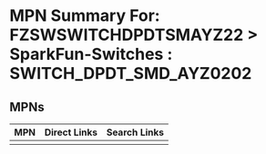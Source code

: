 



# MPN Summary For: FZSWSWITCHDPDTSMAYZ22 > SparkFun-Switches : SWITCH_DPDT_SMD_AYZ0202

## MPNs
  

|MPN|Direct Links|Search Links|
| :--- | :--- | :--- |
||||
